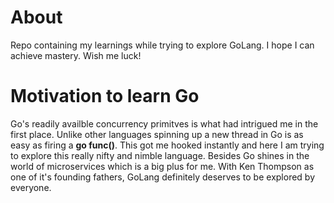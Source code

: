 # About
Repo containing my learnings while trying to explore GoLang. I hope I can achieve mastery. Wish me luck!

# Motivation to learn Go
Go's readily availble concurrency primitves is what had intrigued me in the first place. Unlike other languages spinning up a new thread in Go is as easy as firing a **go func()**. This  got me hooked instantly and here I am trying to explore this really nifty and nimble language. Besides Go shines in the world of microservices which is a big plus for me. With Ken Thompson as one of it's founding fathers, GoLang definitely deserves to be explored by everyone.
